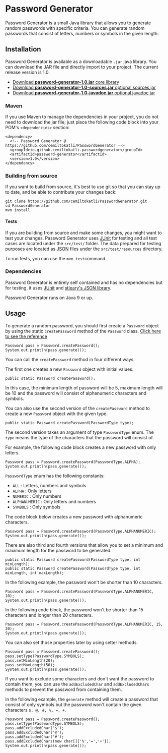 # Password Generator
Password Generator is a small Java library that allows you to generate random passwords with specific criteria. You can generate random passwords that consist of letters, numbers or symbols in the given length.

## Installation
Password Generator is available as a downloadable `.jar` java library. You can download the JAR file and directly import to your project. The current release version is 1.0.

* [Download **password-generator-1.0.jar** core library](http://cemiltokatli.com/libs/password-generator/password-generator-1.0.jar)
* [Download **password-generator-1.0-sources.jar** optional sources jar](http://cemiltokatli.com/libs/password-generator/password-generator-1.0-sources.jar)
* [Download **password-generator-1.0-javadoc.jar** optional javadoc jar](http://cemiltokatli.com/libs/password-generator/password-generator-1.0-javadoc.jar)

### Maven
If you use Maven to manage the dependencies in your project, you do not need to download the jar file; just place the following code block into your POM's `<dependencies>` section:

```
<dependency>
  <!-- Password Generator @ https://github.com/cemiltokatli/PasswordGenerator -->
  <groupId>io.github.cemiltokatli.passwordgenerator</groupId>
  <artifactId>password-generator</artifactId>
  <version>1.0</version>
</dependency>
```

### Building from source
If you want to build from source, it's best to use git so that you can stay up to date, and be able to contribute your changes back:

```
git clone https://github.com/cemiltokatli/PasswordGenerator.git
cd PasswordGenerator
mvn install
```

#### Tests
If you are building from source and make some changes, you might want to test your changes. Password Generator uses [JUnit](https://junit.org/junit5/) for testing and all test cases are located under the `src/test/` folder. The data prepared for testing purposes are located as [JSON](http://json.org/) files under the `src/test/resources` directory.

To run tests, you can use the `mvn test`command.

### Dependencies
Password Generator is entirely self contained and has no dependencies but for testing, it uses [JUnit](https://junit.org/junit5/) and [stleary's JSON library](https://github.com/stleary/JSON-java).

Password Generator runs on Java 9 or up.

## Usage
To generate a random password, you should first create a `Password` object by using the static `createPassword` method of the `Password` class. [Click here to see the reference](http://cemiltokatli.com/libs/password-generator/password-generator-1.0-javadoc/com/cemiltokatli/passwordgenerate/package-summary.html)

```
Password pass = Password.createPassword();
System.out.println(pass.generate());
```

You can call the `createPassword` method in four different ways.

The first one creates a new `Password` object with initial values.

```
public static Password createPassword();
````

In this case, the minimum length of password will be 5, maximum length will be 10 and the password will consist of alphanumeric characters and symbols.

You can also use the second version of the `createPassword` method to create a new `Password` object with the given type.

```
public static Password createPassword(PasswordType type);
```

The second version takes an argument of type `PasswordType` enum. The `type` means the type of the characters that the password will consist of.

For example, the following code block creates a new password with only letters.

```
Password pass = Password.createPassword(PasswordType.ALPHA);
System.out.println(pass.generate());
```

`PasswordType` enum has the following constants:

- `ALL` : Letters, numbers and symbols
- `ALPHA` : Only letters
- `NUMERIC` : Only numbers
- `ALPHANUMERIC` : Only letters and numbers
- `SYMBOLS` : Only symbols

The code block below creates a new password with alphanumeric characters.

```
Password pass = Password.createPassword(PasswordType.ALPHANUMERIC);
System.out.println(pass.generate());
```

There are also third and fourth versions that allow you to set a minimum and maximum length for the password to be generated.

```
public static Password createPassword(PasswordType type, int minLength);
public static Password createPassword(PasswordType type, int minLength, int maxLength);
```

In the following example, the password won't be shorter than 10 characters.

```
Password pass = Password.createPassword(PasswordType.ALPHANUMERIC, 10);
System.out.println(pass.generate());
```

In the following code block, the password won't be shorter than 15 characters and longer than 20 characters.

```
Password pass = Password.createPassword(PasswordType.ALPHANUMERIC, 15, 20);
System.out.println(pass.generate());
```

You can also set those properties later by using setter methods.

```
Password pass = Password.createPassword();
pass.setType(PasswordType.SYMBOLS);
pass.setMinLength(20);
pass.setMaxLength(50);
System.out.println(pass.generate());
```

If you want to exclude some characters and don't want the password to contain them, you can use the `addExcludedChar` and `addExcludedChars` methods to prevent the password from containing them.

In the following example, the `generate` method will create a password that consist of only symbols but the password won't  contain the given characters `$, @, #, %, =, +`.

```
Password pass = Password.createPassword();
pass.setType(PasswordType.SYMBOLS);
pass.addExcludedChar('$');
pass.addExcludedChar('@');
pass.addExcludedChar('#');
pass.addExcludedChars(new char[]{'%','=','+'});
System.out.println(pass.generate());
```